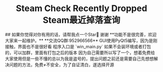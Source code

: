 <h1 align="center">
  Steam Check Recently Dropped
  Steam最近掉落查询
</h1>
## 如果你觉得对你有用的话，请帮我点一个Star🌟 谢谢  
**功能不是很完善，欢迎大家来一起维护。**  
**交流QQ群:952966566**  
GUI使用PyQt5编写，因为是刚接触，界面也不是很好看  
程序入口是 `win_main.py` 如果不会装环境或者打包的，可以加群，里面有打包之后的版本  
因为自己需要所以写了一个，想着免费给大家使用但是一些不懂的总以为我是盗号的，提出问题之前还是需要自己先想想解决问题的方法，免费≠不安全，为了自证清白，遂选择开源
